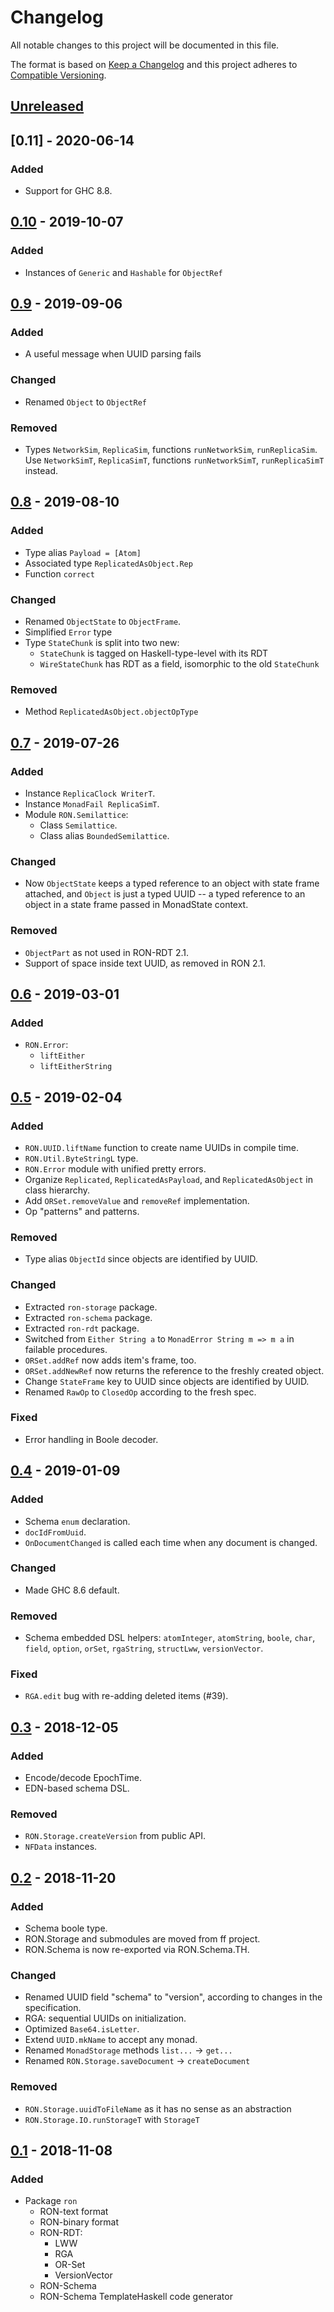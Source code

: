 # Changelog
All notable changes to this project will be documented in this file.

The format is based on [Keep a Changelog](https://keepachangelog.com/en/1.0.0)
and this project adheres to
[Compatible Versioning](https://github.com/staltz/comver).

## [Unreleased]

## [0.11] - 2020-06-14
### Added
- Support for GHC 8.8.

## [0.10] - 2019-10-07
### Added
- Instances of `Generic` and `Hashable` for `ObjectRef`

## [0.9] - 2019-09-06
### Added
- A useful message when UUID parsing fails

### Changed
- Renamed `Object` to `ObjectRef`

### Removed
- Types `NetworkSim`, `ReplicaSim`, functions `runNetworkSim`, `runReplicaSim`.
  Use `NetworkSimT`, `ReplicaSimT`, functions `runNetworkSimT`, `runReplicaSimT`
  instead.

## [0.8] - 2019-08-10
### Added
- Type alias `Payload = [Atom]`
- Associated type `ReplicatedAsObject.Rep`
- Function `correct`

### Changed
- Renamed `ObjectState` to `ObjectFrame`.
- Simplified `Error` type
- Type `StateChunk` is split into two new:
  - `StateChunk` is tagged on Haskell-type-level with its RDT
  - `WireStateChunk` has RDT as a field, isomorphic to the old `StateChunk`

### Removed
- Method `ReplicatedAsObject.objectOpType`

## [0.7] - 2019-07-26
### Added
- Instance `ReplicaClock WriterT`.
- Instance `MonadFail ReplicaSimT`.
- Module `RON.Semilattice`:
  - Class `Semilattice`.
  - Class alias `BoundedSemilattice`.

### Changed
- Now `ObjectState` keeps a typed reference to an object with state frame
  attached,
  and `Object` is just a typed UUID --
  a typed reference to an object in a state frame passed in MonadState context.

### Removed
- `ObjectPart` as not used in RON-RDT 2.1.
- Support of space inside text UUID, as removed in RON 2.1.

## [0.6] - 2019-03-01
### Added
- `RON.Error`:
  - `liftEither`
  - `liftEitherString`

## [0.5] - 2019-02-04
### Added
- `RON.UUID.liftName` function to create name UUIDs in compile time.
- `RON.Util.ByteStringL` type.
- `RON.Error` module with unified pretty errors.
- Organize `Replicated`, `ReplicatedAsPayload`, and `ReplicatedAsObject` in
  class hierarchy.
- Add `ORSet.removeValue` and `removeRef` implementation.
- Op "patterns" and patterns.

### Removed
- Type alias `ObjectId` since objects are identified by UUID.

### Changed
- Extracted `ron-storage` package.
- Extracted `ron-schema` package.
- Extracted `ron-rdt` package.
- Switched from `Either String a` to `MonadError String m => m a` in failable
  procedures.
- `ORSet.addRef` now adds item's frame, too.
- `ORSet.addNewRef` now returns the reference to the freshly created object.
- Change `StateFrame` key to UUID since objects are identified by UUID.
- Renamed `RawOp` to `ClosedOp` according to the fresh spec.

### Fixed
- Error handling in Boole decoder.

## [0.4] - 2019-01-09
### Added
- Schema `enum` declaration.
- `docIdFromUuid`.
- `OnDocumentChanged` is called each time when any document is changed.

### Changed
- Made GHC 8.6 default.

### Removed
- Schema embedded DSL helpers: `atomInteger`, `atomString`, `boole`, `char`,
  `field`, `option`, `orSet`, `rgaString`, `structLww`, `versionVector`.

### Fixed
- `RGA.edit` bug with re-adding deleted items (#39).

## [0.3] - 2018-12-05
### Added
- Encode/decode EpochTime.
- EDN-based schema DSL.

### Removed
- `RON.Storage.createVersion` from public API.
- `NFData` instances.

## [0.2] - 2018-11-20
### Added
- Schema boole type.
- RON.Storage and submodules are moved from ff project.
- RON.Schema is now re-exported via RON.Schema.TH.

### Changed
- Renamed UUID field "schema" to "version", according to changes in the
  specification.
- RGA: sequential UUIDs on initialization.
- Optimized `Base64.isLetter`.
- Extend `UUID.mkName` to accept any monad.
- Renamed `MonadStorage` methods `list...` -> `get...`
- Renamed `RON.Storage.saveDocument` -> `createDocument`

### Removed
- `RON.Storage.uuidToFileName` as it has no sense as an abstraction
- `RON.Storage.IO.runStorageT` with `StorageT`

## [0.1] - 2018-11-08
### Added
- Package `ron`
  - RON-text format
  - RON-binary format
  - RON-RDT:
    - LWW
    - RGA
    - OR-Set
    - VersionVector
  - RON-Schema
  - RON-Schema TemplateHaskell code generator

[Unreleased]: https://github.com/ff-notes/ron/compare/ron-0.10...HEAD
[0.10]: https://github.com/ff-notes/ron/compare/ron-0.9...ron-0.10
[0.9]: https://github.com/ff-notes/ron/compare/ron-0.8...ron-0.9
[0.8]: https://github.com/ff-notes/ron/compare/ron-0.7...ron-0.8
[0.7]: https://github.com/ff-notes/ron/compare/ron-0.6...ron-0.7
[0.6]: https://github.com/ff-notes/ron/compare/v0.5...ron-0.6
[0.5]: https://github.com/ff-notes/ron/compare/v0.4...v0.5
[0.4]: https://github.com/ff-notes/ron/compare/v0.3...v0.4
[0.3]: https://github.com/ff-notes/ron/compare/v0.2...v0.3
[0.2]: https://github.com/ff-notes/ron/compare/v0.1...v0.2
[0.1]: https://github.com/ff-notes/ron/tree/v0.1
